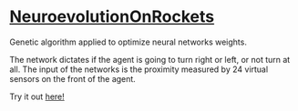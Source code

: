 # [NeuroevolutionOnRockets](https://heitorcoimbra.github.io/NeuroevolutionOnRockets/public_html/index.html)

Genetic algorithm applied to optimize neural networks weights.

The network dictates if the agent is going to turn right or left, or not turn at all. The input of the networks is the proximity measured by 24 virtual sensors on the front of the agent.

Try it out [here!](https://heitorcoimbra.github.io/NeuroevolutionOnRockets/public_html/index.html)
